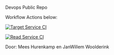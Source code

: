 Devops Public Repo

Workflow Actions below:

[![Target Service CI](https://github.com/Mees-H/WEBS_EINDOPDRACHT/actions/workflows/target-service.yml/badge.svg)](https://github.com/Mees-H/WEBS_EINDOPDRACHT/actions/workflows/target-service.yml)

[![Read Service CI](https://github.com/Perseusdehond/DEVOPS_EINDOPDRACHT/actions/workflows/read-service.yml/badge.svg)](https://github.com/Perseusdehond/DEVOPS_EINDOPDRACHT/actions/workflows/read-service.yml)

Door:
Mees Hurenkamp en JanWillem Woolderink